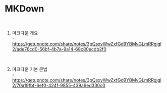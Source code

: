 # MKDown

<br>

1. 마크다운 개요<br> - https://getupnote.com/share/notes/3pQsxvWwZxfGd9YBMvGLmRRgjgl2/ade76cd0-56bf-4b7a-9a14-68c80ecdb2f0

<br>

2. 마크다운 기본 문법<br> - https://getupnote.com/share/notes/3pQsxvWwZxfGd9YBMvGLmRRgjgl2/70a19fbf-6ef0-424f-9855-439a9ed330c0